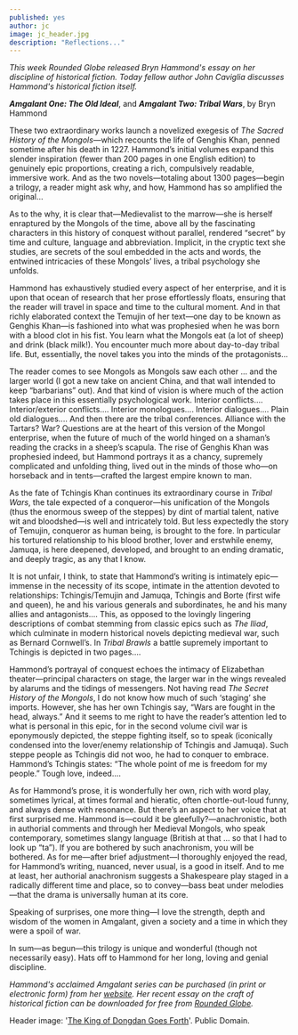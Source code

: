 ```yaml
---
published: yes
author: jc
image: jc_header.jpg
description: "Reflections..."
---
```

*This week Rounded Globe released Bryn Hammond's essay on her discipline of historical fiction. Today fellow author John Caviglia discusses Hammond's historical fiction itself.*

_**Amgalant One: The Old Ideal**_, and _**Amgalant Two: Tribal Wars**_, by Bryn Hammond

These two extraordinary works launch a novelized exegesis of *The Sacred History of the Mongols*—which recounts the life of Genghis Khan, penned sometime after his death in 1227.  Hammond’s initial volumes expand this slender inspiration (fewer than 200 pages in one English edition) to genuinely epic proportions, creating a rich, compulsively readable, immersive work.  And as the two novels—totaling about 1300 pages—begin a trilogy, a reader might ask why, and how, Hammond has so amplified the original…

As to the why, it is clear that—Medievalist to the marrow—she is herself enraptured by the Mongols of the time, above all by the fascinating characters in this history of conquest without parallel, rendered “secret” by time and culture, language and abbreviation.  Implicit, in the cryptic text she studies, are secrets of the soul embedded in the acts and words, the entwined intricacies of these Mongols’ lives, a tribal psychology she unfolds.

Hammond has exhaustively studied every aspect of her enterprise, and it is upon that ocean of research that her prose effortlessly floats, ensuring that the reader will travel in space and time to the cultural moment.  And in that richly elaborated context the Temujin of her text—one day to be known as Genghis Khan—is fashioned into what was prophesied when he was born with a blood clot in his fist. You learn what the Mongols eat (a lot of sheep) and drink (black milk!).  You encounter much more about day-to-day tribal life.  But, essentially, the novel takes you into the minds of the protagonists…

The reader comes to see Mongols as Mongols saw each other ... and the larger world (I got a new take on ancient China, and that wall intended to keep “barbarians” out).  And that kind of vision is where much of the action takes place in this essentially psychological work.  Interior conflicts....  Interior/exterior conflicts.... Interior monologues....  Interior dialogues....  Plain old dialogues....    And then there are the tribal conferences.  Alliance with the Tartars?  War?  Questions are at the heart of this version of the Mongol enterprise, when the future of much of the world hinged on a shaman’s reading the cracks in a sheep’s scapula.  The rise of Genghis Khan was prophesied indeed, but Hammond portrays it as a chancy, supremely complicated and unfolding thing, lived out in the minds of those who—on horseback and in tents—crafted the largest empire known to man.

As the fate of Tchingis Khan continues its extraordinary course in *Tribal Wars*, the tale expected of a conqueror—his unification of the Mongols (thus the enormous sweep of the steppes) by dint of martial talent, native wit and bloodshed—is well and intricately told.  But less expectedly the story of Temujin, conqueror as human being, is brought to the fore.  In particular his tortured relationship to his blood brother, lover and erstwhile enemy, Jamuqa, is here deepened, developed, and brought to an ending dramatic, and deeply tragic, as any that I know.

It is not unfair, I think, to state that Hammond’s writing is intimately epic—immense in the necessity of its scope, intimate in the attention devoted to relationships: Tchingis/Temujin and Jamuqa, Tchingis and Borte (first wife and queen), he and his various generals and subordinates, he and his many allies and antagonists....  This, as opposed to the lovingly lingering descriptions of combat stemming from classic epics such as *The Iliad*, which culminate in modern historical novels depicting medieval war, such as Bernard Cornwell’s.  In *Tribal Brawls* a battle supremely important to Tchingis is depicted in two pages....

Hammond’s portrayal of conquest echoes the intimacy of Elizabethan theater—principal characters on stage, the larger war in the wings revealed by alarums and the tidings of messengers.  Not having read *The Secret History of the Mongols*, I do not know how much of such ‘staging’ she imports.  However, she has her own Tchingis say, “Wars are fought in the head, always.”  And it seems to me right to have the reader’s attention led to what is personal in this epic, for in the second volume civil war is eponymously depicted, the steppe fighting itself, so to speak (iconically condensed into the lover/enemy relationship of Tchingis and Jamuqa).  Such steppe people as Tchingis did not woo, he had to conquer to embrace.  Hammond’s Tchingis states: “The whole point of me is freedom for my people.”  Tough love, indeed....

As for Hammond’s prose, it is wonderfully her own, rich with word play, sometimes lyrical, at times formal and hieratic, often chortle-out-loud funny, and always dense with resonance.  But there’s an aspect to her voice that at first surprised me.  Hammond is—could it be gleefully?—anachronistic, both in authorial comments and through her Medieval Mongols, who speak contemporary, sometimes slangy language (British at that ... so that I had to look up “ta”).  If you are bothered by such anachronism, you will be bothered.  As for me—after brief adjustment—I thoroughly enjoyed the read, for Hammond’s writing, nuanced, never usual, is a good in itself.  And to me at least, her authorial anachronism suggests a Shakespeare play staged in a radically different time and place, so to convey—bass beat under melodies—that the drama is universally human at its core.

Speaking of surprises, one more thing—I love the strength, depth and wisdom of the women in Amgalant, given a society and a time in which they were a spoil of war.

In sum—as begun—this trilogy is unique and wonderful (though not necessarily easy). Hats off to Hammond for her long, loving and genial discipline.

*Hammond's acclaimed *Amgalant* series can be purchased (in print or electronic form) from her [website](http://amgalant.com/amgalant-and-me/). Her recent essay on the craft of historical fiction can be downloaded for free from [Rounded Globe](http://roundedglobe.com/books).*

Header image: '[The King of Dongdan Goes Forth](https://en.wikipedia.org/wiki/Dongdan_Kingdom)'. Public Domain.